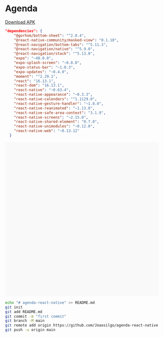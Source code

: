 
# Agenda

[Download APK](https://expo.io/accounts/joaosgomes/projects/agenda-react-native)

````json
"dependencies": {
    "@gorhom/bottom-sheet": "^2.0.4",
    "@react-native-community/masked-view": "0.1.10",
    "@react-navigation/bottom-tabs": "^5.11.3",
    "@react-navigation/native": "^5.9.0",
    "@react-navigation/stack": "^5.13.0",
    "expo": "~40.0.0",
    "expo-splash-screen": "~0.8.0",
    "expo-status-bar": "~1.0.3",
    "expo-updates": "~0.4.0",
    "moment": "^2.29.1",
    "react": "16.13.1",
    "react-dom": "16.13.1",
    "react-native": "~0.63.4",
    "react-native-appearance": "~0.3.3",
    "react-native-calendars": "^1.1129.0",
    "react-native-gesture-handler": "~1.8.0",
    "react-native-reanimated": "~1.13.0",
    "react-native-safe-area-context": "3.1.9",
    "react-native-screens": "~2.15.0",
    "react-native-shared-element": "0.7.0",
    "react-native-unimodules": "~0.12.0",
    "react-native-web": "~0.13.12"
  }
````


<div data-snack-id="@joaosgomes/d49927" data-snack-platform="web" data-snack-preview="true" data-snack-theme="light" style="overflow:hidden;background:#F9F9F9;border:1px solid var(--color-border);border-radius:4px;height:505px;width:100%"></div>
<script async src="https://snack.expo.io/embed.js"></script>

````bash
echo "# agenda-react-native" >> README.md
git init
git add README.md
git commit -m "first commit"
git branch -M main
git remote add origin https://github.com/Joaosilgo/agenda-react-native.git
git push -u origin main
````
